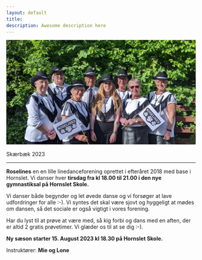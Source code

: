 ```yaml
---
layout: default
title:
description: Awesome description here
---
```


 ![Roselines i Skærbæk 2023](/assets/Skærbæk2023-1.jpg)


Skærbæk 2023

---

**Roselines** en en lille linedanceforening oprettet i efteråret 2018 med base i Hornslet. Vi danser hver **tirsdag fra kl 18.00 til 21.00 i den nye gymnastiksal på Hornslet Skole.** 



Vi danser både begynder og let øvede danse og vi forsøger at lave udfordringer for alle :-). Vi syntes det skal være sjovt og hyggeligt at mødes om dansen, så det sociale er også vigtigt i vores forening.

Har du lyst til at prøve at være med, så kig forbi og dans med en aften, der er altid 2 gratis prøvetimer.
Vi glæder os til at se dig :-).


**Ny sæson starter 15. August 2023 kl 18.30 på Hornslet Skole.**


Instruktører: **Mie og Lone**
